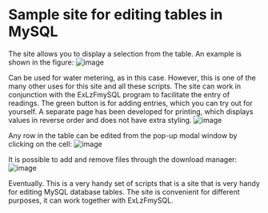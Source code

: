 # Sample site for editing tables in MySQL

The site allows you to display a selection from the table. An example is shown in the figure:
![image](https://user-images.githubusercontent.com/10297748/154267083-61f369c1-ead6-4a30-99a4-25459d4a8ba9.png)

Can be used for water metering, as in this case. However, this is one of the many other uses for this site and all these scripts. The site can work in conjunction with the ExLzFmySQL program to facilitate the entry of readings. The green button is for adding entries, which you can try out for yourself.
A separate page has been developed for printing, which displays values in reverse order and does not have extra styling.
![image](https://user-images.githubusercontent.com/10297748/154269392-8ca88f3c-ff9d-4682-9d28-5f50919af1d2.png)

Any row in the table can be edited from the pop-up modal window by clicking on the cell:
![image](https://user-images.githubusercontent.com/10297748/154269969-9c145b40-0841-48e5-9129-a7411a50d06d.png)

It is possible to add and remove files through the download manager:
![image](https://user-images.githubusercontent.com/10297748/154267977-77d80ea0-ca9c-4319-98d9-9aa95de461d7.png)

Eventually. This is a very handy set of scripts that is a site that is very handy for editing MySQL database tables. The site is convenient for different purposes, it can work together with ExLzFmySQL.
